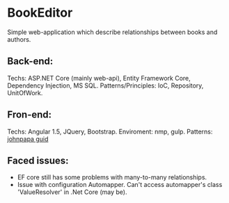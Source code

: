# BookEditor

Simple web-application which describe relationships between books and authors.


## Back-end: 
Techs: ASP.NET Core (mainly web-api), Entity Framework Core, Dependency Injection, MS SQL.
Patterns/Principles: IoC, Repository, UnitOfWork.

## Fron-end:
Techs: Angular 1.5, JQuery, Bootstrap.
Enviroment: nmp, gulp.
Patterns: [johnpapa guid](https://github.com/johnpapa/angular-styleguide/blob/master/a1/README.md)

## Faced issues:
- EF core still has some problems with many-to-many relationships.
- Issue with configuration Automapper. Can't access automapper's class 'ValueResolver' in .Net Core (may be).

